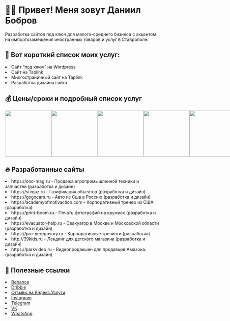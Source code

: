 <h1>👨‍💻 Привет! Меня зовут Даниил Бобров </h1>
<p> Разработка сайтов под ключ для малого-среднего бизнеса с акцентом на импортозамещения иностранных товаров и услуг в Ставрополе. </p>
<h2> 📄 Вот короткий список моих услуг: </h2>
<li>Сайт “под ключ” на Wordpress </li>
<li>Сайт на Taplink </li>
<li>Многостраничный сайт на Taplink </li>
<li>Разработка дизайна сайта </li>
<h2>💰 Цены/сроки и подробный список услуг </h2>
<div style="display:flex;">
<img width="150" src="https://sun9-east.userapi.com/sun9-57/s/v1/ig2/A1UxxlOPDF5UrEAlfCLLPZQUuy1Eo_qfMiwaqhOi92yvtSY1NyQnlCxwRF11iB5AP7iHcvILrK-QmSCT0fgwOacX.jpg?size=1215x2160&quality=96&type=album">
<img width="150" src="https://sun9-west.userapi.com/sun9-55/s/v1/ig2/upg7N3LZIVPHyPv7fubYW8Eg7VScepvtwcbmVreEMbk9XFCydnTXBOnmv55H9tSZjvtId8FHeSxDPtNLvaQRvX0G.jpg?size=1215x2160&quality=96&type=album">
<img width="150" src="https://sun9-west.userapi.com/sun9-7/s/v1/ig2/Og5o8NkQDVQY1AdUNDid53-o-l8sykUniIqrbaYv_1kXB5aumTyAQ55nTMmhoGfahQw7n4-D7j094cNhSDN6_Cqg.jpg?size=1215x2160&quality=96&type=album">
<img width="150" src="https://sun9-east.userapi.com/sun9-59/s/v1/ig2/DEPTrFUuwBCQ8g_LxW-pYKW6sjZ5-_a_Hj_1r990Gpzn6hBSZiejr11BqgAR_CFmwKF3n5bVhEgjeGWlX4hNUGjk.jpg?size=1215x2160&quality=96&type=album">
<img width="150" src="https://sun9-north.userapi.com/sun9-86/s/v1/ig2/5CR1wfGHAZ2lWKUnTQLUqsWv74a90J--wGXUcqZiD-jgTEPPWgkCyumDDMkFjcgR56jYx0mgJlm7M-sU6Zxgvstx.jpg?size=1215x2160&quality=96&type=album">
<img width="150" src="https://sun9-north.userapi.com/sun9-82/s/v1/ig2/ehwptyHzh5sRCSSyv2AyO0P4vnPxEqR97xmwnwZnye7_jrEIVM8XeK_mKIuHEKlOTJMWiC-mW6Sb3DEfJ4N0OoSE.jpg?size=1215x2160&quality=96&type=album">
<img width="150" src="https://sun9-north.userapi.com/sun9-88/s/v1/ig2/eTikLGYML6zRCqxjaS3nxrVYTv1ncQD4NDTNik6jEeMte6tQ4FIZvVFztGKERjbXumifCSKzacNhXvF3xZU11srP.jpg?size=1215x2160&quality=96&type=album">
</div>
<h2>🔥 Разработанные сайты</h2>
<li> https://ooo-mag.ru - Продажа агропромышленной техники и запчастей (разработка и дизайн) </li>
<li> https://stvgaz.ru - Газификация объектов (разработка и дизайн) </li>
<li> https://gogocars.ru - Авто из Сша в Россию (разработка и дизайн) </li>
<li> https://academyofmotivaction.com - Корпоративный тренер из США (разработка) </li>
<li> https://print-boom.ru - Печать фотографий на кружках (разработка и дизайн) </li>
<li> https://evacuator-help.ru - Эвакуатор в Москве и Московской области (разработка и дизайн) </li>
<li> https://pro-peregovory.ru - Корпоративные тренинги (разработка) </li>
<li> http://39kids.ru - Лендинг для детского магазина (разработка и дизайн) </li>
<li> https://parkvideo.ru - Видеопродакшен для продавцов Амазона. (разработка и дизайн) </li>
<h2>🔗 Полезные ссылки</h2>
<li><a href="https://www.behance.net/bobrov">Behance</a></li>
<li><a href="https://dribbble.com/TheWalkingDan">Dribble</a></li>
<li><a href="https://uslugi.yandex.ru/profile/DaniilBobrov-1159160">Отзывы на Яндекс.Услуги</a></li>
<li><a href="https://www.instagram.com/bobrov_site/">Instagram</a></li>
<li><a href="https://t.me/TheWalkingDan">Telegram</a></li>
<li><a href="https://vk.com/bobrov_site">VK</a></li>
<li><a href="https://wa.clck.bar/79624256601">WhatsApp</a></li>
